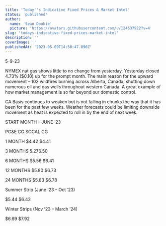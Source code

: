 ```yaml
---
title: 'Today''s Indicative Fixed Prices & Market Intel'
status: 'published'
author:
  name: 'Sean Dookie'
  picture: 'https://avatars.githubusercontent.com/u/124637922?v=4'
slug: 'todays-indicative-fixed-prices-market-intel'
description: ''
coverImage: ''
publishedAt: '2023-05-09T14:50:47.896Z'
---
```


5-9-23

NYMEX nat gas shows little to no change from yesterday. Yesterday closed 4.73% ($0.10) up for the prompt month. The main reason for the upward movement – 102 wildfires burning across Alberta, Canada, shutting down numerous oil and gas wells throughout western Canada. A great example of how market management is so far beyond our domestic control.

CA Basis continues to weaken but is not falling in chunks the way that it has been for the past few weeks. Weather forecasts could be limiting downside movement as heat is expected to roll in by the end of next week.

START MONTH – JUNE ’23

PG&E CG SOCAL CG

1 MONTH $4.42 $4.41

3 MONTHS $5.27 $6.50

6 MONTHS $5.56 $6.41

12 MONTHS $5.80 $6.73

24 MONTHS $5.83 $6.78

Summer Strip (June ’23 – Oct ‘23)

$5.44 $6.43

Winter Strips (Nov ’23 – March ‘24)

$6.69 $7.92

